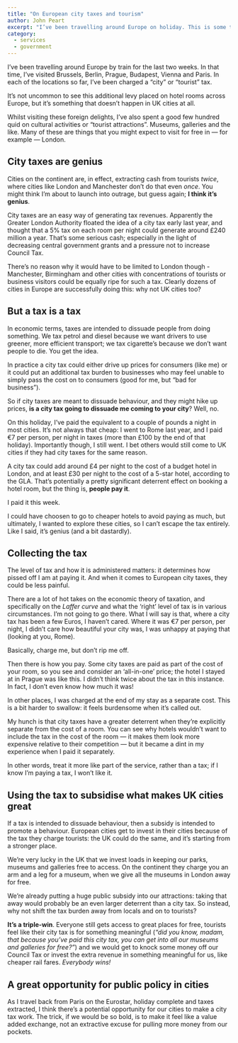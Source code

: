 ```yaml
---
title: "On European city taxes and tourism"
author: John Peart
excerpt: "I’ve been travelling around Europe on holiday. This is some thinking about city taxes and opportunities."
category:
  - services
  - government
---
```


I’ve been travelling around Europe by train for the last two weeks. In that time, I’ve visited Brussels, Berlin, Prague, Budapest, Vienna and Paris. In each of the locations so far, I’ve been charged a “city” or “tourist” tax. 

It’s not uncommon to see this additional levy placed on hotel rooms across Europe, but it’s something that doesn’t happen in UK cities at all.

Whilst visiting these foreign delights, I’ve also spent a good few hundred quid on cultural activities or “tourist attractions”. Museums, galleries and the like. Many of these are things that you might expect to visit for free in — for example — London.

## City taxes are genius

Cities on the continent are, in effect, extracting cash from tourists *twice*, where cities like London and Manchester don’t do that even *once*. You might think I’m about to launch into outrage, but guess again; **I think it’s genius**. 

City taxes are an easy way of generating tax revenues. Apparently the Greater London Authority floated the idea of a city tax early last year, and thought that a 5% tax on each room per night could generate around £240 million a year. That’s some serious cash; especially in the light of decreasing central government grants and a pressure not to increase Council Tax.

There’s no reason why it would have to be limited to London though - Manchester, Birmingham and other cities with concentrations of tourists or business visitors could be equally ripe for such a tax. Clearly dozens of cities in Europe are successfully doing this: why not UK cities too?

## But a tax is a tax

In economic terms, taxes are intended to dissuade people from doing something. We tax petrol and diesel because we want drivers to use greener, more efficient transport; we tax cigarette’s because we don’t want people to die. You get the idea. 

In practice a city tax could either drive up prices for consumers (like me) or it could put an additional tax burden to businesses who may feel unable to simply pass the cost on to consumers (good for me, but “bad for business”).

So if city taxes are meant to dissuade behaviour, and they might hike up prices, **is a city tax going to dissuade me coming to your city**? Well, no.

On this holiday, I’ve paid the equivalent to a couple of pounds a night in most cities. It’s not always that cheap: I went to Rome last year, and I paid €7 per person, per night in taxes (more than £100 by the end of that holiday). Importantly though, I still went. I bet others would still come to UK cities if they had city taxes for the same reason.

A city tax could add around £4 per night to the cost of a budget hotel in London, and at least £30 per night to the cost of a 5-star hotel, according to the GLA. That’s potentially a pretty significant deterrent effect on booking a hotel room, but the thing is, **people pay it**. 

I paid it this week.

I could have choosen to go to cheaper hotels to avoid paying as much, but ultimately, I wanted to explore these cities, so I can’t escape the tax entirely. Like I said, it’s genius (and a bit dastardly).

## Collecting the tax

The level of tax and how it is administered matters: it determines how pissed off I am at paying it. And when it comes to European city taxes, they could be less painful.

There are a lot of hot takes on the economic theory of taxation, and specifically on the *Laffer curve* and what the ‘right’ level of tax is in various circumstances. I’m not going to go there. What I will say is that, where a city tax has been a few Euros, I haven’t cared. Where it was €7 per person, per night, I didn’t care how beautiful your city was, I was unhappy at paying that (looking at you, Rome).

Basically, charge me, but don’t rip me off.

Then there is how you pay. Some city taxes are paid as part of the cost of your room, so you see and consider an ‘all-in-one’ price; the hotel I stayed at in Prague was like this. I didn’t think twice about the tax in this instance. In fact, I don’t even know how much it was!

In other places, I was charged at the end of my stay as a separate cost. This is a bit harder to swallow: it feels burdensome when it’s called out. 

My hunch is that city taxes have a greater deterrent when they’re explicitly separate from the cost of a room. You can see why hotels wouldn’t want to include the tax in the cost of the room — it makes them look more expensive relative to their competition — but it became a dint in my experience when I paid it separately. 

In other words, treat it more like part of the service, rather than a tax; if I know I’m paying a tax, I won’t like it.

## Using the tax to subsidise what makes UK cities great

If a tax is intended to dissuade behaviour, then a subsidy is intended to promote a behaviour. European cities get to invest in their cities because of the tax they charge tourists: the UK could do the same, and it’s starting from a stronger place.

We’re very lucky in the UK that we invest loads in keeping our parks, museums and galleries free to access. On the continent they charge you an arm and a leg for a museum, when we give all the museums in London away for free. 

We’re already putting a huge public subsidy into our attractions: taking that away would probably be an even larger deterrent than a city tax. So instead, why not shift the tax burden away from locals and on to tourists?

**It’s a triple-win**. Everyone still gets access to great places for free, tourists feel like their city tax is for something meaningful (*“did you know, madam, that because you’ve paid this city tax, you can get into all our museums and galleries for free?”*) and we would get to knock some money off our Council Tax or invest the extra revenue in something meaningful for us, like cheaper rail fares. *Everybody wins!*

## A great opportunity for public policy in cities

As I travel back from Paris on the Eurostar, holiday complete and taxes extracted, I think there’s a potential opportunity for our cities to make a city tax work. The trick, if we would be so bold, is to make it feel like a value added exchange, not an extractive excuse for pulling more money from our pockets.